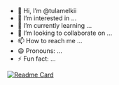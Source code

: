 - 👋 Hi, I’m @tulamelkii
- 👀 I’m interested in ...
- 🌱 I’m currently learning ...
- 💞️ I’m looking to collaborate on ...
- 📫 How to reach me ...
- 😄 Pronouns: ...
- ⚡ Fun fact: ...

[![Readme Card](https://github-readme-stats.vercel.app/api/pin/?username=tulamelkii&repo=openstack)]([https://github.com/tulamelkii/openstack])
<!---
tulamelkii/tulamelkii is a ✨ special ✨ repository because its `README.md` (this file) appears on your GitHub profile.
You can click the Preview link to take a look at your changes.
--->
